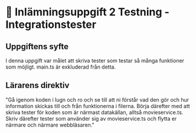 # 🧪 Inlämningsuppgift 2 Testning - Integrationstester

## Uppgiftens syfte

I denna uppgift var målet att skriva tester som testar så många funktioner som möjligt.
main.ts är exkluderad från detta.

## Lärarens direktiv

"Gå igenom koden i lugn och ro och se till att ni förstår vad den gör och hur information skickas till och från funktionerna i filerna. Börja därefter med att skriva tester för koden som är närmast datakällan, alltså movieservice.ts. Skriv därefter tester som använder sig av movieservice.ts och flytta er närmare och närmare webbläsaren." 
